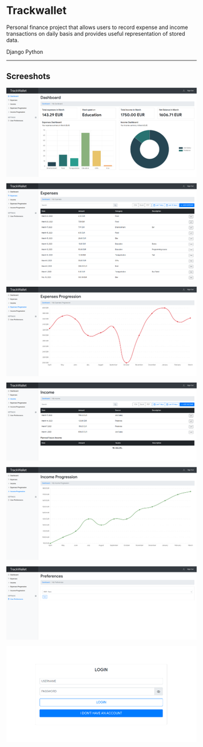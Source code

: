 # Trackwallet

Personal finance project that allows users to record expense and income transactions on daily basis and provides useful representation of stored data.

Django Python
***
## Screeshots
![trackwallet_1](https://github.com/nordalmat/trackwallet/blob/main/screenshots/trackwallet_1.png?raw=true)

![trackwallet_2](https://github.com/nordalmat/trackwallet/blob/main/screenshots/trackwallet_2.png?raw=true)

![trackwallet_3](https://github.com/nordalmat/trackwallet/blob/main/screenshots/trackwallet_3.png?raw=true)

![trackwallet_4](https://github.com/nordalmat/trackwallet/blob/main/screenshots/trackwallet_4.png?raw=true)

![trackwallet_5](https://github.com/nordalmat/trackwallet/blob/main/screenshots/trackwallet_5.png?raw=true)

![trackwallet_6](https://github.com/nordalmat/trackwallet/blob/main/screenshots/trackwallet_6.png?raw=true)

![trackwallet_7](https://github.com/nordalmat/trackwallet/blob/main/screenshots/trackwallet_7.png?raw=true)
